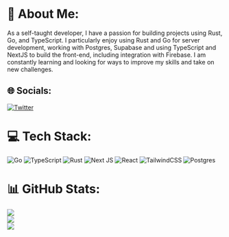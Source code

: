 # 💫 About Me:
As a self-taught developer, I have a passion for building projects using Rust, Go, and TypeScript. I particularly enjoy using Rust and Go for server development, working with Postgres, Supabase and using TypeScript and NextJS to build the front-end, including integration with Firebase. I am constantly learning and looking for ways to improve my skills and take on new challenges.


## 🌐 Socials:
[![Twitter](https://img.shields.io/badge/Twitter-%231DA1F2.svg?logo=Twitter&logoColor=white)](https://twitter.com/https://twitter.com/HectorOropesa1) 

# 💻 Tech Stack:
![Go](https://img.shields.io/badge/go-%2300ADD8.svg?style=flat&logo=go&logoColor=white) ![TypeScript](https://img.shields.io/badge/typescript-%23007ACC.svg?style=flat&logo=typescript&logoColor=white) ![Rust](https://img.shields.io/badge/rust-%23000000.svg?style=flat&logo=rust&logoColor=white) ![Next JS](https://img.shields.io/badge/Next-black?style=flat&logo=next.js&logoColor=white) ![React](https://img.shields.io/badge/react-%2320232a.svg?style=flat&logo=react&logoColor=%2361DAFB) ![TailwindCSS](https://img.shields.io/badge/tailwindcss-%2338B2AC.svg?style=flat&logo=tailwind-css&logoColor=white) ![Postgres](https://img.shields.io/badge/postgres-%23316192.svg?style=flat&logo=postgresql&logoColor=white)
# 📊 GitHub Stats:
![](https://github-readme-stats.vercel.app/api?username=hector3211&theme=tokyonight&hide_border=false&include_all_commits=true&count_private=false)<br/>
![](https://github-readme-streak-stats.herokuapp.com/?user=hector3211&theme=tokyonight&hide_border=false)<br/>
![](https://github-readme-stats.vercel.app/api/top-langs/?username=hector3211&theme=tokyonight&hide_border=false&include_all_commits=true&count_private=false&layout=compact)

<!-- Proudly created with GPRM ( https://gprm.itsvg.in ) -->

